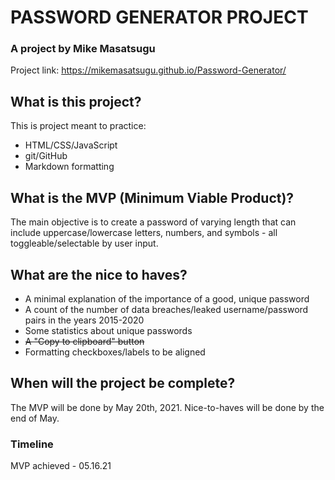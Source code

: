 # PASSWORD GENERATOR PROJECT
### A project by Mike Masatsugu
Project link:
https://mikemasatsugu.github.io/Password-Generator/

## What is this project?
This is project meant to practice:
- HTML/CSS/JavaScript
- git/GitHub
- Markdown formatting

## What is the MVP (Minimum Viable Product)?
The main objective is to create a password of varying length that can include uppercase/lowercase letters, numbers, and symbols - all toggleable/selectable by user input.

## What are the nice to haves?
- A minimal explanation of the importance of a good, unique password
- A count of the number of data breaches/leaked username/password pairs in the years 2015-2020
- Some statistics about unique passwords
- ~~A "Copy to clipboard" button~~
- Formatting checkboxes/labels to be aligned

## When will the project be complete?
The MVP will be done by May 20th, 2021.
Nice-to-haves will be done by the end of May.



### Timeline
MVP achieved - 05.16.21
